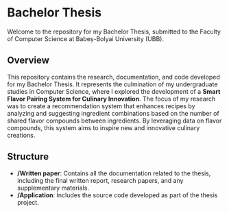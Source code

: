 # Bachelor Thesis

Welcome to the repository for my Bachelor Thesis, submitted to the Faculty of Computer Science at Babeș-Bolyai University (UBB).

## Overview

This repository contains the research, documentation, and code developed for my Bachelor Thesis. It represents the culmination of my undergraduate studies in Computer Science, where I explored the development of a **Smart Flavor Pairing System for Culinary Innovation**. The focus of my research was to create a recommendation system that enhances recipes by analyzing and suggesting ingredient combinations based on the number of shared flavor compounds between ingredients. By leveraging data on flavor compounds, this system aims to inspire new and innovative culinary creations.

## Structure

- **/Written paper**: Contains all the documentation related to the thesis, including the final written report, research papers, and any supplementary materials.
- **/Application**: Includes the source code developed as part of the thesis project.


